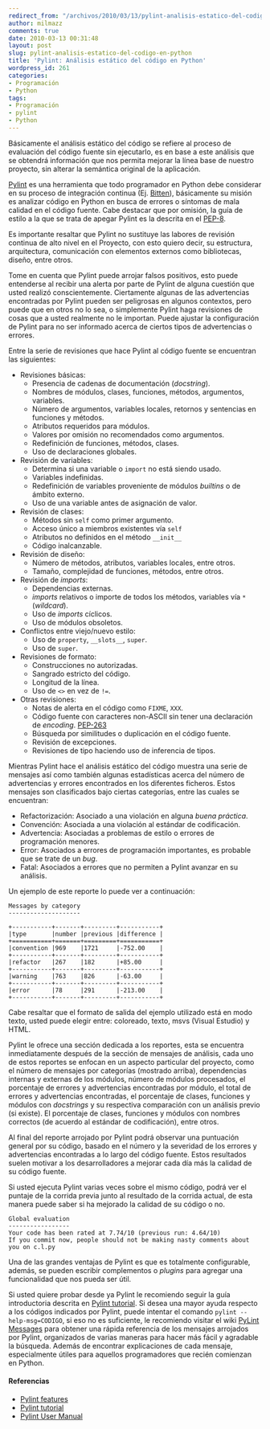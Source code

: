 ```yaml
---
redirect_from: "/archivos/2010/03/13/pylint-analisis-estatico-del-codigo-en-python/"
author: milmazz
comments: true
date: 2010-03-13 00:31:48
layout: post
slug: pylint-analisis-estatico-del-codigo-en-python
title: 'Pylint: Análisis estático del código en Python'
wordpress_id: 261
categories:
- Programación
- Python
tags:
- Programación
- pylint
- Python
---
```


Básicamente el análisis estático del código se refiere al proceso de evaluación del código fuente sin ejecutarlo, es en base a este análisis que se obtendrá información que nos permita mejorar la línea base de nuestro proyecto, sin alterar la semántica original de la aplicación.

[Pylint][] es una herramienta que todo programador en Python debe considerar en su proceso de integración continua (Ej. [Bitten](http://bitten.edgewall.org/)), básicamente su misión es analizar código en Python en busca de errores o síntomas de mala calidad en el código fuente. Cabe destacar que por omisión, la guía de estilo a la que se trata de apegar Pylint es la descrita en el [PEP-8](http://www.python.org/dev/peps/pep-0008/).

Es importante resaltar que Pylint no sustituye las labores de revisión continua de alto nivel en el Proyecto, con esto quiero decir, su estructura, arquitectura, comunicación con elementos externos como bibliotecas, diseño, entre otros.

Tome en cuenta que Pylint puede arrojar falsos positivos, esto puede entenderse al recibir una alerta por parte de Pylint de alguna cuestión que usted realizó conscientemente. Ciertamente algunas de las advertencias encontradas por Pylint pueden ser peligrosas en algunos contextos, pero puede que en otros no lo sea, o simplemente Pylint haga revisiones de cosas que a usted realmente no le importan. Puede ajustar la configuración de Pylint para no ser informado acerca de ciertos tipos de advertencias o errores.

Entre la serie de revisiones que hace Pylint al código fuente se encuentran las siguientes:

  * Revisiones básicas:
    * Presencia de cadenas de documentación (_docstring_).
    * Nombres de módulos, clases, funciones, métodos, argumentos, variables.
    * Número de argumentos, variables locales, retornos y sentencias en funciones y métodos.
    * Atributos requeridos para módulos.
    * Valores por omisión no recomendados como argumentos.
    * Redefinición de funciones, métodos, clases.
    * Uso de declaraciones globales.
  * Revisión de variables:
    * Determina si una variable o `import` no está siendo usado.
    * Variables indefinidas.
    * Redefinición de variables proveniente de módulos _builtins_ o de ámbito externo.
    * Uso de una variable antes de asignación de valor.
  * Revisión de clases:
    * Métodos sin `self` como primer argumento.
    * Acceso único a miembros existentes vía `self`
    * Atributos no definidos en el método `__init__`
    * Código inalcanzable.
  * Revisión de diseño:
    * Número de métodos, atributos, variables locales, entre otros.
    * Tamaño, complejidad de funciones, métodos, entre otros.
  * Revisión de _imports_:
    * Dependencias externas.
    * _imports_ relativos o importe de todos los métodos, variables vía `*` (_wildcard_).
    * Uso de _imports_ cíclicos.
    * Uso de módulos obsoletos.
  * Conflictos entre viejo/nuevo estilo:
    * Uso de `property`, `__slots__`, `super`.
    * Uso de `super`.
  * Revisiones de formato:
    * Construcciones no autorizadas.
    * Sangrado estricto del código.
    * Longitud de la línea.
    * Uso de `<>` en vez de `!=`.
  * Otras revisiones:
    * Notas de alerta en el código como `FIXME`, `XXX`.
    * Código fuente con caracteres non-ASCII sin tener una declaración de _encoding_. [PEP-263](http://www.python.org/dev/peps/pep-0263/)
    * Búsqueda por similitudes o duplicación en el código fuente.
    * Revisión de excepciones.
    * Revisiones de tipo haciendo uso de inferencia de tipos.

Mientras Pylint hace el análisis estático del código muestra una serie de mensajes así como también algunas estadísticas acerca del número de advertencias y errores encontrados en los diferentes ficheros. Estos mensajes son clasificados bajo ciertas categorías, entre las cuales se encuentran:

 * Refactorización: Asociado a una violación en alguna _buena práctica_.
 * Convención: Asociada a una violación al estándar de codificación.
 * Advertencia: Asociadas a problemas de estilo o errores de programación menores.
 * Error: Asociados a errores de programación importantes, es probable que se trate de un _bug_.
 * Fatal: Asociados a errores que no permiten a Pylint avanzar en su análisis.

Un ejemplo de este reporte lo puede ver a continuación:

    Messages by category
    --------------------
    
    +-----------+-------+---------+-----------+
    |type       |number |previous |difference |
    +===========+=======+=========+===========+
    |convention |969    |1721     |-752.00    |
    +-----------+-------+---------+-----------+
    |refactor   |267    |182      |+85.00     |
    +-----------+-------+---------+-----------+
    |warning    |763    |826      |-63.00     |
    +-----------+-------+---------+-----------+
    |error      |78     |291      |-213.00    |
    +-----------+-------+---------+-----------+

Cabe resaltar que el formato de salida del ejemplo utilizado está en modo texto, usted puede elegir entre: coloreado, texto, msvs (Visual Estudio) y HTML.

Pylint le ofrece una sección dedicada a los reportes, esta se encuentra inmediatamente después de la sección de mensajes de análisis, cada uno de estos reportes se enfocan en un aspecto particular del proyecto, como el número de mensajes por categorías (mostrado arriba), dependencias internas y externas de los módulos, número de módulos procesados, el porcentaje de errores y advertencias encontradas por módulo, el total de errores y advertencias encontradas, el porcentaje de clases, funciones y módulos con _docstrings_ y su respectiva comparación con un análisis previo (si existe). El porcentaje de clases, funciones y módulos con nombres correctos (de acuerdo al estándar de codificación), entre otros.

Al final del reporte arrojado por Pylint podrá observar una puntuación general por su código, basado en el número y la severidad de los errores y advertencias encontradas a lo largo del código fuente. Estos resultados suelen motivar a los desarrolladores a mejorar cada día más la calidad de su código fuente.

Si usted ejecuta Pylint varias veces sobre el mismo código, podrá ver el puntaje de la corrida previa junto al resultado de la corrida actual, de esta manera puede saber si ha mejorado la calidad de su código o no.

    Global evaluation
    -----------------
    Your code has been rated at 7.74/10 (previous run: 4.64/10)
    If you commit now, people should not be making nasty comments about you on c.l.py

Una de las grandes ventajas de Pylint es que es totalmente configurable, además, se pueden escribir complementos o _plugins_ para agregar una funcionalidad que nos pueda ser útil.

Si usted quiere probar desde ya Pylint le recomiendo seguir la guía introductoria descrita en [Pylint tutorial](http://www.logilab.org/card/pylint_tutorial). Si desea una mayor ayuda respecto a los códigos indicados por Pylint, puede intentar el comando `pylint --help-msg=CODIGO`, si eso no es suficiente, le recomiendo visitar el wiki [PyLint Messages](http://pylint-messages.wikidot.com/) para obtener una rápida referencia de los mensajes arrojados por Pylint, organizados de varias maneras para hacer más fácil y agradable la búsqueda. Además de encontrar explicaciones de cada mensaje, especialmente útiles para aquellos programadores que recién comienzan en Python.

#### Referencias

  * [Pylint features](http://www.logilab.org/card/pylintfeatures)
  * [Pylint tutorial](http://www.logilab.org/card/pylint_tutorial)
  * [Pylint User Manual](http://www.logilab.org/card/pylint_manual)

[Pylint]: http://www.logilab.org/project/pylint
